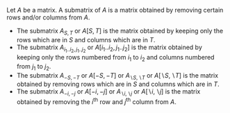 Let $A$ be a matrix.
A submatrix of $A$ is a matrix obtained by removing certain rows and/or columns from $A$.

* The submatrix $A_{S, T}$ or $A[S, T]$ is the matrix obtained by
keeping only the rows which are in $S$ and columns which are in $T$.
* The submatrix $A_{i_1..i_2, j_1..j_2}$ or $A[i_1..i_2, j_1..j_2]$ is the matrix obtained by
keeping only the rows numbered from $i_1$ to $i_2$ and columns numbered from $j_1$ to $j_2$.
* The submatrix $A_{-S, -T}$ or $A[-S, -T]$ or $A_{\backslash S, \backslash T}$ or $A[\backslash S, \backslash T]$
is the matrix obtained by removing rows which are in $S$ and columns which are in $T$.
* The submatrix $A_{-i, -j}$ or $A[-i, -j]$ or $A_{\backslash i, \backslash j}$ or $A[\backslash i, \backslash j]$
is the matrix obtained by removing the $i^{\textrm{th}}$ row and $j^{\textrm{th}}$ column from $A$.
